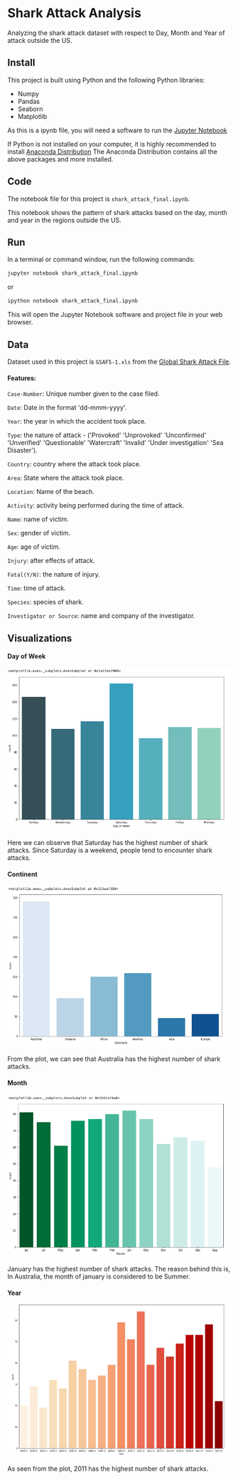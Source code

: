 # Shark Attack Analysis
Analyzing the shark attack dataset with respect to Day, Month and Year of attack outside the US.

## Install
This project is built using Python and the following Python libraries:
- Numpy
- Pandas
- Seaborn
- Matplotlib

As this is a ipynb file, you will need a software to run the [Jupyter Notebook](https://github.com/sriganeshlokesh/shark_attack_analysis/blob/master/shark_attack_final.ipynb)

If Python is not installed on your computer, it is highly recommended to install [Anaconda Distribution](https://www.anaconda.com/distribution/)
The Anaconda Distribution contains all the above packages and more installed.

## Code

The notebook file for this project is `shark_attack_final.ipynb`. 

This notebook shows the pattern of shark attacks based on the day, month and year in the regions outside the US.

## Run

In a terminal or command window, run the following commands:
```python
jupyter notebook shark_attack_final.ipynb
```
or

```python
ipython notebook shark_attack_final.ipynb
```
This will open the Jupyter Notebook software and project file in your web browser.

## Data

Dataset used in this project is `GSAF5-1.xls` from the [Global Shark Attack File](https://www.sharkattackfile.net/).


#### Features:

`Case-Number`: Unique number given to the case filed.

`Date`: Date in the format 'dd-mmm-yyyy'.

`Year`: the year in which the accident took place.

`Type`: the nature of attack - ('Provoked' 'Unprovoked' 'Unconfirmed' 'Unverified' 'Questionable'
 'Watercraft' 'Invalid' 'Under investigation' 'Sea Disaster').

`Country`: country where the attack took place.

`Area`: State where the attack took place.

`Location`: Name of the beach.

`Activity`: activity being performed during the time of attack.

`Name`: name of victim.

`Sex`: gender of victim.

`Age`: age of victim.

`Injury`: after effects of attack.

`Fatal(Y/N)`: the nature of injury.

`Time`: time of attack.

`Species`: species of shark.

`Investigator or Source`: name and company of the investigator.

## Visualizations

#### Day of Week

![Day of week](https://github.com/sriganeshlokesh/shark_attack_analysis/blob/master/images/day_img.png)

Here we can observe that Saturday has the highest number of shark attacks. Since Saturday is a weekend, people tend to encounter shark attacks.

#### Continent

![Continent](https://github.com/sriganeshlokesh/shark_attack_analysis/blob/master/images/continent_img.png)

From the plot, we can see that Australia has the highest number of shark attacks.

#### Month 

![Month](https://github.com/sriganeshlokesh/shark_attack_analysis/blob/master/images/month_img.png)

January has the highest number of shark attacks. The reason behind this is, In Australia, the month of january is considered to be Summer.

#### Year

![Year](https://github.com/sriganeshlokesh/shark_attack_analysis/blob/master/images/year_img.png)

As seen from the plot, 2011 has the highest number of shark attacks.

